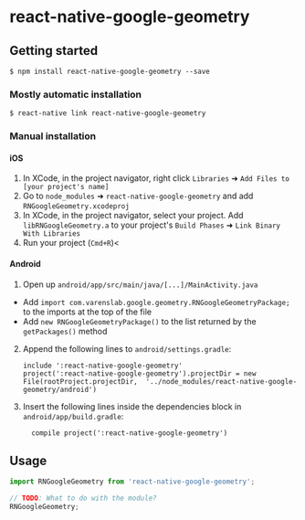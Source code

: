 
# react-native-google-geometry

## Getting started

`$ npm install react-native-google-geometry --save`

### Mostly automatic installation

`$ react-native link react-native-google-geometry`

### Manual installation


#### iOS

1. In XCode, in the project navigator, right click `Libraries` ➜ `Add Files to [your project's name]`
2. Go to `node_modules` ➜ `react-native-google-geometry` and add `RNGoogleGeometry.xcodeproj`
3. In XCode, in the project navigator, select your project. Add `libRNGoogleGeometry.a` to your project's `Build Phases` ➜ `Link Binary With Libraries`
4. Run your project (`Cmd+R`)<

#### Android

1. Open up `android/app/src/main/java/[...]/MainActivity.java`
  - Add `import com.varenslab.google.geometry.RNGoogleGeometryPackage;` to the imports at the top of the file
  - Add `new RNGoogleGeometryPackage()` to the list returned by the `getPackages()` method
2. Append the following lines to `android/settings.gradle`:
  	```
  	include ':react-native-google-geometry'
  	project(':react-native-google-geometry').projectDir = new File(rootProject.projectDir, 	'../node_modules/react-native-google-geometry/android')
  	```
3. Insert the following lines inside the dependencies block in `android/app/build.gradle`:
  	```
      compile project(':react-native-google-geometry')
  	```


## Usage
```javascript
import RNGoogleGeometry from 'react-native-google-geometry';

// TODO: What to do with the module?
RNGoogleGeometry;
```
  